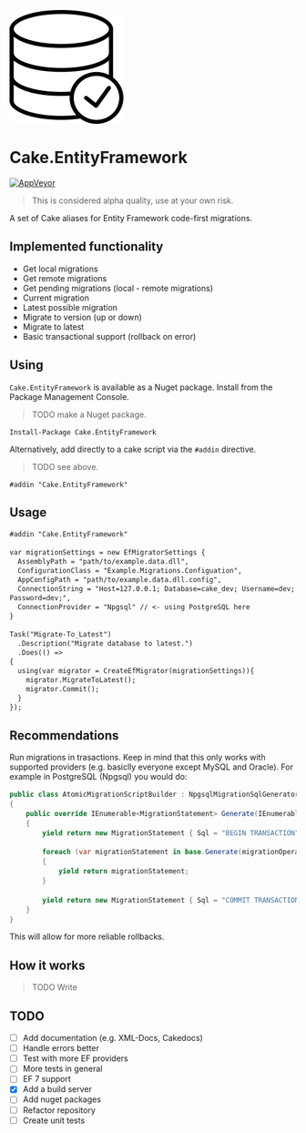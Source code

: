 ![icon](docs/images/icon.png)

# Cake.EntityFramework

[![AppVeyor](https://img.shields.io/appveyor/ci/Silvenga/cake-entityframework.svg)](https://ci.appveyor.com/project/Silvenga/cake-entityframework)

> This is considered alpha quality, use at your own risk.

A set of Cake aliases for Entity Framework code-first migrations.

## Implemented functionality

* Get local migrations
* Get remote migrations
* Get pending migrations (local - remote migrations)
* Current migration
* Latest possible migration
* Migrate to version (up or down)
* Migrate to latest
* Basic transactional support (rollback on error)

## Using

`Cake.EntityFramework` is available as a Nuget package. Install from the Package Management Console.

> TODO make a Nuget package. 

```
Install-Package Cake.EntityFramework
```

Alternatively, add directly to a cake script via the `#addin` directive.

> TODO see above.

```
#addin "Cake.EntityFramework"
```

## Usage

```cake
#addin "Cake.EntityFramework"

var migrationSettings = new EfMigratorSettings {
  AssemblyPath = "path/to/example.data.dll",
  ConfigurationClass = "Example.Migrations.Configuation",
  AppConfigPath = "path/to/example.data.dll.config",
  ConnectionString = "Host=127.0.0.1; Database=cake_dev; Username=dev; Password=dev;",
  ConnectionProvider = "Npgsql" // <- using PostgreSQL here
}

Task("Migrate-To_Latest")
  .Description("Migrate database to latest.")
  .Does(() =>
{
  using(var migrator = CreateEfMigrator(migrationSettings)){
    migrator.MigrateToLatest();
    migrator.Commit();
  }
});
```

## Recommendations

Run migrations in trasactions. Keep in mind that this only works with supported providers (e.g. basiclly everyone except MySQL and Oracle). For example in PostgreSQL (Npgsql) you would do:

```c#
public class AtomicMigrationScriptBuilder : NpgsqlMigrationSqlGenerator
{
    public override IEnumerable<MigrationStatement> Generate(IEnumerable<MigrationOperation> migrationOperations, string providerManifestToken)
    {
        yield return new MigrationStatement { Sql = "BEGIN TRANSACTION" };

        foreach (var migrationStatement in base.Generate(migrationOperations, providerManifestToken))
        {
            yield return migrationStatement;
        }

        yield return new MigrationStatement { Sql = "COMMIT TRANSACTION" };
    }
}
```

This will allow for more reliable rollbacks. 

## How it works

> TODO Write

## TODO

- [ ] Add documentation (e.g. XML-Docs, Cakedocs)
- [ ] Handle errors better
- [ ] Test with more EF providers
- [ ] More tests in general
- [ ] EF 7 support
- [X] Add a build server
- [ ] Add nuget packages
- [ ] Refactor repository
- [ ] Create unit tests
